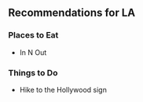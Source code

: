 ## Recommendations for LA

### Places to Eat
- In N Out

### Things to Do
- Hike to the Hollywood sign
